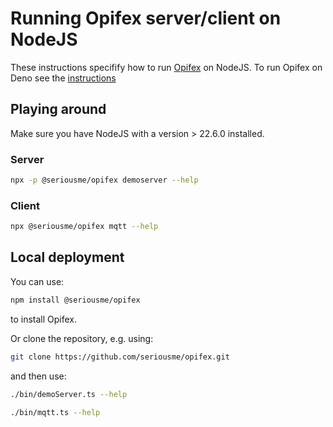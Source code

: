 # Running Opifex server/client on NodeJS

These instructions specifify how to run [Opifex](README.md) on NodeJS. To run
Opifex on Deno see the [instructions](../deno/README.md)

## Playing around

Make sure you have NodeJS with a version > 22.6.0 installed.

### Server

```bash
npx -p @seriousme/opifex demoserver --help
```

### Client

```bash
npx @seriousme/opifex mqtt --help
```

## Local deployment

You can use:

```bash
npm install @seriousme/opifex
```

to install Opifex.

Or clone the repository, e.g. using:

```bash
git clone https://github.com/seriousme/opifex.git
```

and then use:

```bash
./bin/demoServer.ts --help
```

```bash
./bin/mqtt.ts --help
```
